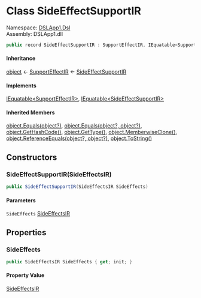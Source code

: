 # <a id="DSLApp1_Dsl_SideEffectSupportIR"></a> Class SideEffectSupportIR

Namespace: [DSLApp1.Dsl](DSLApp1.Dsl.md)  
Assembly: DSLApp1.dll  

```csharp
public record SideEffectSupportIR : SupportEffectIR, IEquatable<SupportEffectIR>, IEquatable<SideEffectSupportIR>
```

#### Inheritance

[object](https://learn.microsoft.com/dotnet/api/system.object) ← 
[SupportEffectIR](DSLApp1.Dsl.SupportEffectIR.md) ← 
[SideEffectSupportIR](DSLApp1.Dsl.SideEffectSupportIR.md)

#### Implements

[IEquatable<SupportEffectIR\>](https://learn.microsoft.com/dotnet/api/system.iequatable\-1), 
[IEquatable<SideEffectSupportIR\>](https://learn.microsoft.com/dotnet/api/system.iequatable\-1)

#### Inherited Members

[object.Equals\(object?\)](https://learn.microsoft.com/dotnet/api/system.object.equals\#system\-object\-equals\(system\-object\)), 
[object.Equals\(object?, object?\)](https://learn.microsoft.com/dotnet/api/system.object.equals\#system\-object\-equals\(system\-object\-system\-object\)), 
[object.GetHashCode\(\)](https://learn.microsoft.com/dotnet/api/system.object.gethashcode), 
[object.GetType\(\)](https://learn.microsoft.com/dotnet/api/system.object.gettype), 
[object.MemberwiseClone\(\)](https://learn.microsoft.com/dotnet/api/system.object.memberwiseclone), 
[object.ReferenceEquals\(object?, object?\)](https://learn.microsoft.com/dotnet/api/system.object.referenceequals), 
[object.ToString\(\)](https://learn.microsoft.com/dotnet/api/system.object.tostring)

## Constructors

### <a id="DSLApp1_Dsl_SideEffectSupportIR__ctor_DSLApp1_Dsl_SideEffectsIR_"></a> SideEffectSupportIR\(SideEffectsIR\)

```csharp
public SideEffectSupportIR(SideEffectsIR SideEffects)
```

#### Parameters

`SideEffects` [SideEffectsIR](DSLApp1.Dsl.SideEffectsIR.md)

## Properties

### <a id="DSLApp1_Dsl_SideEffectSupportIR_SideEffects"></a> SideEffects

```csharp
public SideEffectsIR SideEffects { get; init; }
```

#### Property Value

 [SideEffectsIR](DSLApp1.Dsl.SideEffectsIR.md)

